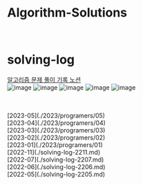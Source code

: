 # Algorithm-Solutions


<br>

# solving-log
[알고리즘 문제 풀이 기록 노션](https://responsible-fireplant-7ee.notion.site/3f4f24efb4b54bf0b2b64b40354c9baf)<br>
![image](https://user-images.githubusercontent.com/87743473/235819155-10e9b1cd-36fe-4823-8e14-6e3f72d639f7.png)
![image](https://user-images.githubusercontent.com/87743473/235818523-d3f5288b-120d-4339-8ef2-eced76e70974.png)
![image](https://user-images.githubusercontent.com/87743473/235818222-916c6219-8a4e-44a9-9b13-b7701c2db1af.png)
![image](https://user-images.githubusercontent.com/87743473/223004189-16152ca2-1097-4233-b7a4-3503d7b3c335.png)
![image](https://user-images.githubusercontent.com/87743473/215673494-36d6193f-b41e-4810-8089-e90e89c95d41.png)


<br>
<br>
[2023-05](./2023/programers/05)<br>
[2023-04](./2023/programers/04)<br>
[2023-03](./2023/programers/03)<br>
[2023-02](./2023/programers/02)<br>
[2023-01](./2023/programers/01)<br>
[2022-11](./solving-log-2211.md)<br>
[2022-07](./solving-log-2207.md)<br>
[2022-06](./solving-log-2206.md)<br>
[2022-05](./solving-log-2205.md)<br>




